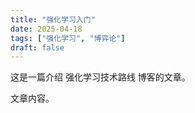 ```yaml
---
title: "强化学习入门"
date: 2025-04-18
tags: ["强化学习", "博弈论"]
draft: false
---
```


这是一篇介绍 强化学习技术路线 博客的文章。

<!--more-->

文章内容。
